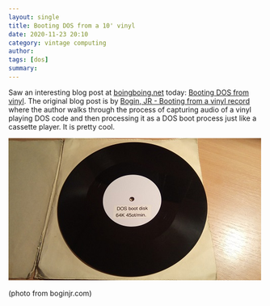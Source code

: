 ```yaml
---
layout: single
title: Booting DOS from a 10' vinyl 
date: 2020-11-23 20:10
category: vintage computing 
author: 
tags: [dos]
summary: 
---
```


Saw an interesting blog post at [boingboing.net](https://boing) today: [Booting DOS from vinyl](https://boingboing.net/2020/11/23/booting-dos-from-vinyl.html). The original blog post is by [Bogin, JR - Booting from a vinyl record](http://boginjr.com/it/sw/dev/vinyl-boot/) where the author walks through the process of capturing audio of a vinyl playing DOS code and then processing it as a DOS boot process just like a cassette player. It is pretty cool.

![DOS on vinyl](/assets/images/retro_computing/vinyl-boot1-scaled.jpg)

(photo from boginjr.com)